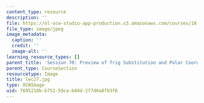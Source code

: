 ```yaml
---
content_type: resource
description: ''
file: https://ol-ocw-studio-app-production.s3.amazonaws.com/courses/18-01sc-single-variable-calculus-fall-2010/7695218bb75259cab84d2f7d0a8fb3f6_lec27.jpg
file_type: image/jpeg
image_metadata:
  caption: ''
  credit: ''
  image-alt: ''
learning_resource_types: []
parent_title: 'Session 70: Preview of Trig Substitution and Polar Coordinates'
parent_type: CourseSection
resourcetype: Image
title: lec27.jpg
type: OCWImage
uid: 7695218b-b752-59ca-b84d-2f7d0a8fb3f6
---
```


